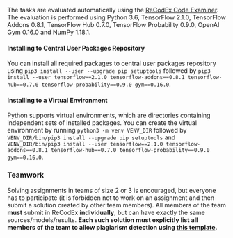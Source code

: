 The tasks are evaluated automatically using the [ReCodEx Code
Examiner](https://recodex.mff.cuni.cz/). The evaluation is
performed using Python 3.6, TensorFlow 2.1.0, TensorFlow Addons 0.8.1,
TensorFlow Hub 0.7.0, TensorFlow Probability 0.9.0, OpenAI Gym 0.16.0
and NumPy 1.18.1.

#### Installing to Central User Packages Repository

You can install all required packages to central user packages repository using
`pip3 install --user --upgrade pip setuptools` followed by
`pip3 install --user tensorflow==2.1.0 tensorflow-addons==0.8.1
tensorflow-hub==0.7.0 tensorflow-probability==0.9.0 gym==0.16.0`.

#### Installing to a Virtual Environment

Python supports virtual environments, which are directories containing
independent sets of installed packages. You can create the virtual environment
by running `python3 -m venv VENV_DIR` followed by
`VENV_DIR/bin/pip3 install --upgrade pip setuptools` and
`VENV_DIR/bin/pip3 install --user tensorflow==2.1.0 tensorflow-addons==0.8.1
tensorflow-hub==0.7.0 tensorflow-probability==0.9.0 gym==0.16.0`.

### Teamwork

Solving assignments in teams of size 2 or 3 is encouraged, but everyone has to
participate (it is forbidden not to work on an assignment and then submit
a solution created by other team members). All members of the team
**must** submit in ReCodEx **individually**, but can have exactly the same
sources/models/results. **Each such solution must explicitly list all
members of the team to allow plagiarism detection using
[this template](https://github.com/ufal/npfl114/tree/master/labs/team_description.py).**
